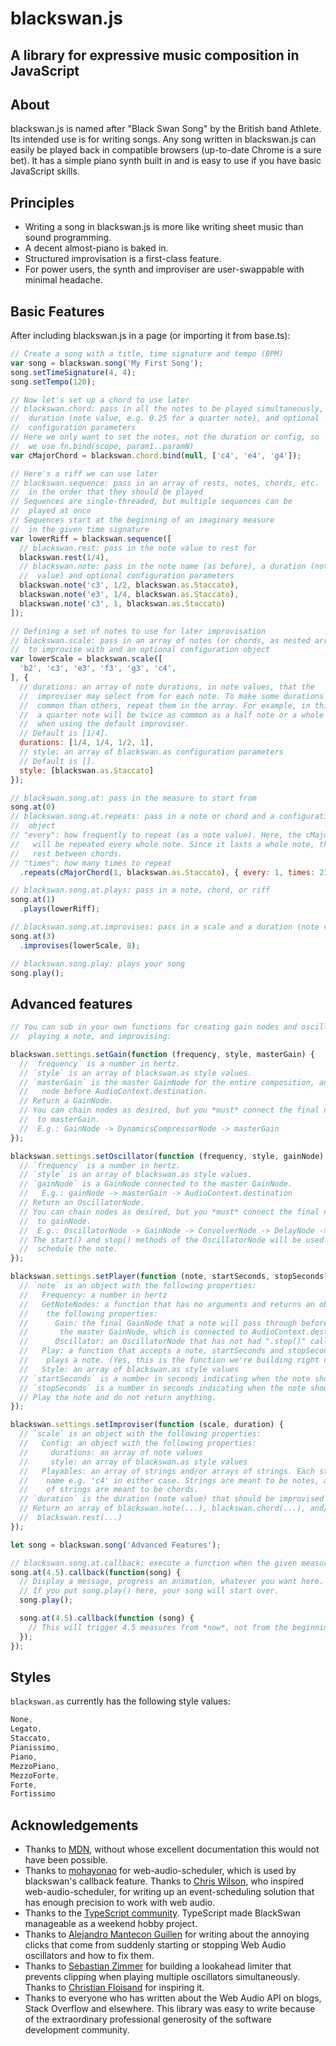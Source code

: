 # blackswan.js
## A library for expressive music composition in JavaScript

## About
blackswan.js is named after "Black Swan Song" by the British band Athlete. Its intended use is for writing songs. Any song written in blackswan.js can easily be played back in compatible browsers (up-to-date Chrome is a sure bet). It has a simple piano synth built in and is easy to use if you have basic JavaScript skills.

## Principles
- Writing a song in blackswan.js is more like writing sheet music than sound programming.
- A decent almost-piano is baked in.
- Structured improvisation is a first-class feature.
- For power users, the synth and improviser are user-swappable with minimal headache.

## Basic Features

After including blackswan.js in a page (or importing it from base.ts):

```javascript
// Create a song with a title, time signature and tempo (BPM)
var song = blackswan.song('My First Song');
song.setTimeSignature(4, 4);
song.setTempo(120);

// Now let's set up a chord to use later
// blackswan.chord: pass in all the notes to be played simultaneously, a
//  duration (note value, e.g. 0.25 for a quarter note), and optional
//  configuration parameters
// Here we only want to set the notes, not the duration or config, so
//  we use fn.bind(scope, param1..paramN)
var cMajorChord = blackswan.chord.bind(null, ['c4', 'e4', 'g4']);

// Here's a riff we can use later
// blackswan.sequence: pass in an array of rests, notes, chords, etc.
//  in the order that they should be played
// Sequences are single-threaded, but multiple sequences can be
//  played at once
// Sequences start at the beginning of an imaginary measure
//  in the given time signature
var lowerRiff = blackswan.sequence([
  // blackswan.rest: pass in the note value to rest for
  blackswan.rest(1/4),
  // blackswan.note: pass in the note name (as before), a duration (note
  //  value) and optional configuration parameters
  blackswan.note('c3', 1/2, blackswan.as.Staccato),
  blackswan.note('e3', 1/4, blackswan.as.Staccato),
  blackswan.note('c3', 1, blackswan.as.Staccato)
]);

// Defining a set of notes to use for later improvisation
// blackswan.scale: pass in an array of notes (or chords, as nested arrays of notes)
//  to improvise with and an optional configuration object
var lowerScale = blackswan.scale([
  'b2', 'c3', 'e3', 'f3', 'g3', 'c4',
], {
  // durations: an array of note durations, in note values, that the
  //  improviser may select from for each note. To make some durations more
  //  common than others, repeat them in the array. For example, in this case,
  //  a quarter note will be twice as common as a half note or a whole note,
  //  when using the default improviser.
  // Default is [1/4].
  durations: [1/4, 1/4, 1/2, 1],
  // style: an array of blackswan.as configuration parameters
  // Default is [].
  style: [blackswan.as.Staccato]
});

// blackswan.song.at: pass in the measure to start from
song.at(0)
// blackswan.song.at.repeats: pass in a note or chord and a configuration
//  object
// "every": how frequently to repeat (as a note value). Here, the cMajorChord
//   will be repeated every whole note. Since it lasts a whole note, there is no
//   rest between chords.
// "times": how many times to repeat
  .repeats(cMajorChord(1, blackswan.as.Staccato), { every: 1, times: 21 });

// blackswan.song.at.plays: pass in a note, chord, or riff
song.at(1)
  .plays(lowerRiff);

// blackswan.song.at.improvises: pass in a scale and a duration (note value)
song.at(3)
  .improvises(lowerScale, 8);

// blackswan.song.play: plays your song
song.play();

```

## Advanced features

```javascript
// You can sub in your own functions for creating gain nodes and oscillator nodes,
//  playing a note, and improvising:

blackswan.settings.setGain(function (frequency, style, masterGain) {
  // `frequency` is a number in hertz.
  // `style` is an array of blackswan.as style values.
  // `masterGain` is the master GainNode for the entire composition, and the final
  //   node before AudioContext.destination.
  // Return a GainNode.
  // You can chain nodes as desired, but you *must* connect the final node
  //  to masterGain.
  //  E.g.: GainNode -> DynamicsCompressorNode -> masterGain
});

blackswan.settings.setOscillator(function (frequency, style, gainNode) {
  // `frequency` is a number in hertz.
  // `style` is an array of blackswan.as style values.
  // `gainNode` is a GainNode connected to the master GainNode.
  //   E.g.: gainNode -> masterGain -> AudioContext.destination
  // Return an OscillatorNode.
  // You can chain nodes as desired, but you *must* connect the final node
  //  to gainNode.
  //  E.g.: OscillatorNode -> GainNode -> ConvolverNode -> DelayNode -> gainNode
  // The start() and stop() methods of the OscillatorNode will be used to
  //  schedule the note.
});

blackswan.settings.setPlayer(function (note, startSeconds, stopSeconds) {
  // `note` is an object with the following properties:
  //   Frequency: a number in hertz
  //   GetNoteNodes: a function that has no arguments and returns an object with
  //    the following properties:
  //      Gain: the final GainNode that a note will pass through before reaching
  //       the master GainNode, which is connected to AudioContext.destination.
  //      Oscillator: an OscillatorNode that has not had ".stop()" called on it
  //   Play: a function that accepts a note, startSeconds and stopSeconds and
  //    plays a note. (Yes, this is the function we're building right now.)
  //   Style: an array of blackswan.as style values
  // `startSeconds` is a number in seconds indicating when the note should start
  // `stopSeconds` is a number in seconds indicating when the note should stop
  // Play the note and do not return anything.
});

blackswan.settings.setImproviser(function (scale, duration) {
  // `scale` is an object with the following properties:
  //   Config: an object with the following properties:
  //     durations: an array of note values
  //     style: an array of blackswan.as style values
  //   Playables: an array of strings and/or arrays of strings. Each string is a note
  //    name e.g. 'c4' in either case. Strings are meant to be notes, and arrays
  //    of strings are meant to be chords.
  // `duration` is the duration (note value) that should be improvised over.
  // Return an array of blackswan.note(...), blackswan.chord(...), and/or
  //  blackswan.rest(...)
});

let song = blackswan.song('Advanced Features');

// blackswan.song.at.callback: execute a function when the given measure is reached
song.at(4.5).callback(function(song) {
  // Display a message, progress an animation, whatever you want here.
  // If you put song.play() here, your song will start over.
  song.play();

  song.at(4.5).callback(function (song) {
    // This will trigger 4.5 measures from *now*, not from the beginning of the song.
  });
});

```

## Styles

`blackswan.as` currently has the following style values:

```javascript
None,
Legato,
Staccato,
Pianissimo,
Piano,
MezzoPiano,
MezzoForte,
Forte,
Fortissimo
```

## Acknowledgements
- Thanks to [MDN](https://developer.mozilla.org/en-US/docs/Web/API/Web_Audio_API), without whose excellent documentation this would not have been possible.
- Thanks to [mohayonao](https://github.com/mohayonao/web-audio-scheduler) for web-audio-scheduler, which is used by blackswan's callback feature. Thanks to [Chris Wilson](https://www.html5rocks.com/en/tutorials/audio/scheduling/), who inspired web-audio-scheduler, for writing up an event-scheduling solution that has enough precision to work with web audio.
- Thanks to the [TypeScript community](https://www.typescriptlang.org/index.html). TypeScript made BlackSwan manageable as a weekend hobby project.
- Thanks to [Alejandro Mantecon Guillen](http://alemangui.github.io/blog//2015/12/26/ramp-to-value.html) for writing about the annoying clicks that come from suddenly starting or stopping Web Audio oscillators and how to fix them.
- Thanks to [Sebastian Zimmer](https://webaudiotech.com/sites/limiter_comparison/) for building a lookahead limiter that prevents clipping when playing multiple oscillators simultaneously. Thanks to [Christian Floisand](https://christianfloisand.wordpress.com/2014/06/09/dynamics-processing-compressorlimiter-part-1/) for inspiring it.
- Thanks to everyone who has written about the Web Audio API on blogs, Stack Overflow and elsewhere. This library was easy to write because of the extraordinary professional generosity of the software development community.

